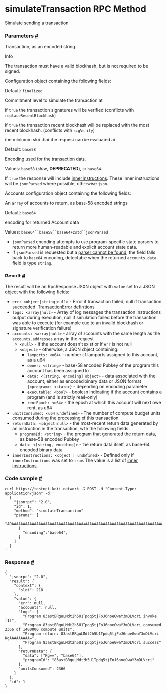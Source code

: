 # simulateTransaction RPC Method 
Simulate sending a transaction

### Parameters [#](#parameters)

Transaction, as an encoded string.

Info

The transaction must have a valid blockhash, but is not required to be signed.

Configuration object containing the following fields:

Default: `finalized`

Commitment level to simulate the transaction at

if `true` the transaction signatures will be verified (conflicts with `replaceRecentBlockhash`)

if `true` the transaction recent blockhash will be replaced with the most recent blockhash. (conflicts with `sigVerify`)

the minimum slot that the request can be evaluated at

Default: `base58`

Encoding used for the transaction data.

Values: `base58` (_slow_, **DEPRECATED**), or `base64`.

If `true` the response will include [inner instructions](/develop/rpcapi/json-structures#inner-instructions). These inner instructions will be `jsonParsed` where possible, otherwise `json`.

Accounts configuration object containing the following fields:

An `array` of accounts to return, as base-58 encoded strings

Default: `base64`

encoding for returned Account data

Values: `base64``base58``base64+zstd``jsonParsed`

*   `jsonParsed` encoding attempts to use program-specific state parsers to return more human-readable and explicit account state data.
*   If `jsonParsed` is requested but a [parser cannot be found](https://github.com/solana-labs/solana/blob/cfd0a00ae2ba85a6d76757df8b4fa38ed242d185/account-decoder/src/parse_account_data.rs#L98-L100), the field falls back to `base64` encoding, detectable when the returned `accounts.data` field is type `string`.

### Result [#](#result)

The result will be an RpcResponse JSON object with `value` set to a JSON object with the following fields:

*   `err: <object|string|null>` - Error if transaction failed, null if transaction succeeded. [TransactionError definitions](https://github.com/solana-labs/solana/blob/c0c60386544ec9a9ec7119229f37386d9f070523/sdk/src/transaction/error.rs#L13)
*   `logs: <array|null>` - Array of log messages the transaction instructions output during execution, null if simulation failed before the transaction was able to execute (for example due to an invalid blockhash or signature verification failure)
*   `accounts: <array|null>` - array of accounts with the same length as the `accounts.addresses` array in the request
    *   `<null>` - if the account doesn't exist or if `err` is not null
    *   `<object>` - otherwise, a JSON object containing:
        *   `lamports: <u64>` - number of lamports assigned to this account, as a u64
        *   `owner: <string>` - base-58 encoded Pubkey of the program this account has been assigned to
        *   `data: <[string, encoding]|object>` - data associated with the account, either as encoded binary data or JSON format `{<program>: <state>}` - depending on encoding parameter
        *   `executable: <bool>` - boolean indicating if the account contains a program (and is strictly read-only)
        *   `rentEpoch: <u64>` - the epoch at which this account will next owe rent, as u64
*   `unitsConsumed: <u64|undefined>` - The number of compute budget units consumed during the processing of this transaction
*   `returnData: <object|null>` - the most-recent return data generated by an instruction in the transaction, with the following fields:
    *   `programId: <string>` - the program that generated the return data, as base-58 encoded Pubkey
    *   `data: <[string, encoding]>` - the return data itself, as base-64 encoded binary data
*   `innerInstructions: <object | undefined>` - Defined only if `innerInstructions` was set to `true`. The value is a list of [inner instructions](/develop/rpcapi/json-structures#inner-instructions).

### Code sample [#](#code-sample)

```
curl https://testnet.koii.network -X POST -H "Content-Type: application/json" -d '
  {
    "jsonrpc": "2.0",
    "id": 1,
    "method": "simulateTransaction",
    "params": [
      "AQAAAAAAAAAAAAAAAAAAAAAAAAAAAAAAAAAAAAAAAAAAAAAAAAAAAAAAAAAAAAAAAAAAAAAAAAAAAAAAAAAAAAABAAEDArczbMia1tLmq7zz4DinMNN0pJ1JtLdqIJPUw3YrGCzYAMHBsgN27lcgB6H2WQvFgyZuJYHa46puOQo9yQ8CVQbd9uHXZaGT2cvhRs7reawctIXtX1s3kTqM9YV+/wCp20C7Wj2aiuk5TReAXo+VTVg8QTHjs0UjNMMKCvpzZ+ABAgEBARU=",
      {
        "encoding":"base64",
      }
    ]
  }
'
```


### Response [#](#response)

```
{
  "jsonrpc": "2.0",
  "result": {
    "context": {
      "slot": 218
    },
    "value": {
      "err": null,
      "accounts": null,
      "logs": [
        "Program 83astBRguLMdt2h5U1Tpdq5tjFoJ6noeGwaY3mDLVcri invoke [1]",
        "Program 83astBRguLMdt2h5U1Tpdq5tjFoJ6noeGwaY3mDLVcri consumed 2366 of 1400000 compute units",
        "Program return: 83astBRguLMdt2h5U1Tpdq5tjFoJ6noeGwaY3mDLVcri KgAAAAAAAAA=",
        "Program 83astBRguLMdt2h5U1Tpdq5tjFoJ6noeGwaY3mDLVcri success"
      ],
      "returnData": {
        "data": ["Kg==", "base64"],
        "programId": "83astBRguLMdt2h5U1Tpdq5tjFoJ6noeGwaY3mDLVcri"
      },
      "unitsConsumed": 2366
    }
  },
  "id": 1
}
```
